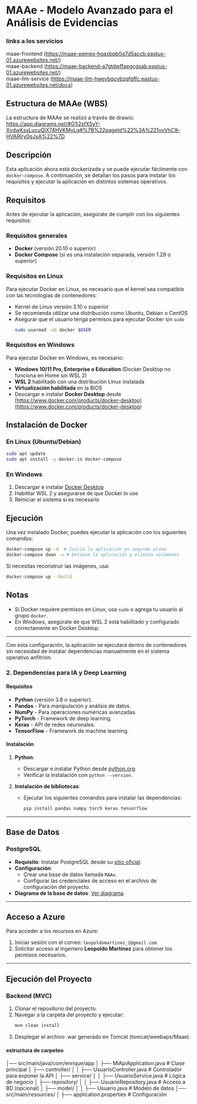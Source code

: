 # MAAe - Modelo Avanzado para el Análisis de Evidencias

### links a los servicios
maae-frontend (https://maae-pemex-hgaxbpb0g7d5accb.eastus-01.azurewebsites.net/)   
maae-backend (https://maae-backend-a7gtdwffaegcgsab.eastus-01.azurewebsites.net/)  
maae-llm-service (https://maae-llm-hwevbqcybzgfgffc.eastus-01.azurewebsites.net/docs)  

## Estructura de MAAe (WBS)
La estructura de MAAe se realizó a través de drawio: https://app.diagrams.net/#G1j2sfX5yY-XvdwKssLucuQlX74HVKMyLg#%7B%22pageId%22%3A%221vvVhC9-HVARlry0gJxA%22%7D

## Descripción
Esta aplicación ahora está dockerizada y se puede ejecutar fácilmente con `docker-compose`. A continuación, se detallan los pasos para instalar los requisitos y ejecutar la aplicación en distintos sistemas operativos.

## Requisitos
Antes de ejecutar la aplicación, asegúrate de cumplir con los siguientes requisitos:

### Requisitos generales
- **Docker** (versión 20.10 o superior)
- **Docker Compose** (si es una instalación separada, versión 1.29 o superior)

### Requisitos en Linux
Para ejecutar Docker en Linux, es necesario que el kernel sea compatible con las tecnologías de contenedores:
- Kernel de Linux versión 3.10 o superior
- Se recomienda utilizar una distribución como Ubuntu, Debian o CentOS
- Asegurar que el usuario tenga permisos para ejecutar Docker sin `sudo`
  ```sh
  sudo usermod -aG docker $USER
  ```

### Requisitos en Windows
Para ejecutar Docker en Windows, es necesario:
- **Windows 10/11 Pro, Enterprise o Education** (Docker Desktop no funciona en Home sin WSL 2)
- **WSL 2** habilitado con una distribución Linux instalada
- **Virtualización habilitada** en la BIOS
- Descargar e instalar **Docker Desktop** desde [https://www.docker.com/products/docker-desktop](https://www.docker.com/products/docker-desktop)

## Instalación de Docker

### En Linux (Ubuntu/Debian)
```sh
sudo apt update
sudo apt install -y docker.io docker-compose
```

### En Windows
1. Descargar e instalar [Docker Desktop](https://www.docker.com/products/docker-desktop)
2. Habilitar WSL 2 y asegurarse de que Docker lo use
3. Reiniciar el sistema si es necesario

## Ejecución
Una vez instalado Docker, puedes ejecutar la aplicación con los siguientes comandos:

```sh
docker-compose up -d  # Inicia la aplicación en segundo plano
docker-compose down -v # Detiene la aplicación y elimina volúmenes
```

Si necesitas reconstruir las imágenes, usa:
```sh
docker-compose up --build
```

## Notas
- Si Docker requiere permisos en Linux, usa `sudo` o agrega tu usuario al grupo `docker`.
- En Windows, asegúrate de que WSL 2 está habilitado y configurado correctamente en Docker Desktop.

---
Con esta configuración, la aplicación se ejecutará dentro de contenedores sin necesidad de instalar dependencias manualmente en el sistema operativo anfitrión.

### 2. Dependencias para IA y Deep Learning

#### Requisitos
- **Python** (versión 3.8 o superior).
- **Pandas** - Para manipulación y análisis de datos.
- **NumPy** - Para operaciones numéricas avanzadas.
- **PyTorch** - Framework de deep learning.
- **Keras** - API de redes neuronales.
- **TensorFlow** - Framework de machine learning.

#### Instalación
1. **Python**:
   - Descargar e instalar Python desde [python.org](https://www.python.org/).
   - Verificar la instalación con `python --version`.

2. **Instalación de bibliotecas**:
   - Ejecutar los siguientes comandos para instalar las dependencias:
     ```bash
     pip install pandas numpy torch keras tensorflow
     ```

---

## Base de Datos

### PostgreSQL
- **Requisito**: Instalar PostgreSQL desde su [sitio oficial](https://www.postgresql.org/download/).
- **Configuración**:
  - Crear una base de datos llamada `MAAe`.
  - Configurar las credenciales de acceso en el archivo de configuración del proyecto.
- **Diagrama de la base de datos**: [Ver diagrama](https://dbdiagram.io/d/MAAe-PostgreSQL-67ad1cf8263d6cf9a0f66d9f).

---

## Acceso a Azure

Para acceder a los recursos en Azure:
1. Iniciar sesión con el correo: `leopoldomartinez_1@gmail.com`.
2. Solicitar acceso al ingeniero **Leopoldo Martínez** para obtener los permisos necesarios.

---

## Ejecución del Proyecto

### Backend (MVC)
1. Clonar el repositorio del proyecto.
2. Navegar a la carpeta del proyecto y ejecutar:
   ```bash
   mvn clean install
3. Desplegar el archivo .war generado en Tomcat (tomcat/weebaps/Maae).

#### estructura de carpeteo

│── src/main/java/com/enrique/app
│   ├── MiApiApplication.java  # Clase principal
│   ├── controller/
│   │   ├── UsuarioController.java  # Controlador para exponer la API
│   ├── service/
│   │   ├── UsuarioService.java  # Lógica de negocio
│   ├── repository/
│   │   ├── UsuarioRepository.java  # Acceso a BD (opcional)
│   ├── model/
│   │   ├── Usuario.java  # Modelo de datos
│── src/main/resources/
│   ├── application.properties  # Configuración


